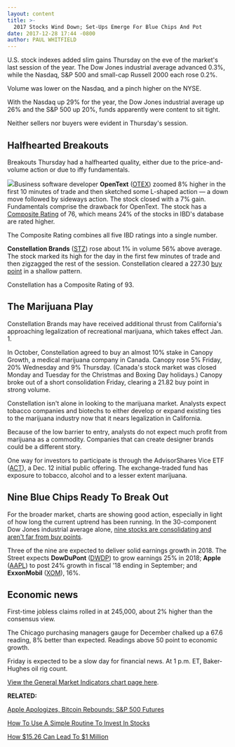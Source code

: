 ```yaml
---
layout: content
title: >-
  2017 Stocks Wind Down; Set-Ups Emerge For Blue Chips And Pot
date: 2017-12-28 17:44 -0800
author: PAUL WHITFIELD
---
```






U.S. stock indexes added slim gains Thursday on the eve of the market's last session of the year. The Dow Jones industrial average advanced 0.3%, while the Nasdaq, S&P 500 and small-cap Russell 2000 each rose 0.2%.




 Volume was lower on the Nasdaq, and a pinch higher on the NYSE.


With the Nasdaq up 29% for the year, the Dow Jones industrial average up 26% and the S&P 500 up 20%, funds apparently were content to sit tight.


Neither sellers nor buyers were evident in Thursday's session.


Halfhearted Breakouts
---------------------


Breakouts Thursday had a halfhearted quality, either due to the price-and-volume action or due to iffy fundamentals.


![](https://www.investors.com/wp-content/uploads/2017/12/MP122817-266x300.png)Business software developer **OpenText** ([OTEX](https://research.investors.com/quote.aspx?symbol=OTEX)) zoomed 8% higher in the first 10 minutes of trade and then sketched some L-shaped action — a down move followed by sideways action. The stock closed with a 7% gain. Fundamentals comprise the drawback for OpenText. The stock has a [Composite Rating](http://www.investors.com/ibd-university/find-evaluate-stocks/exclusive-ratings/) of 76, which means 24% of the stocks in IBD's database are rated higher.


The Composite Rating combines all five IBD ratings into a single number.


**Constellation Brands** ([STZ](https://research.investors.com/quote.aspx?symbol=STZ)) rose about 1% in volume 56% above average. The stock marked its high for the day in the first few minutes of trade and then zigzagged the rest of the session. Constellation cleared a 227.30 [buy point](http://www.investors.com/ibd-university/how-to-buy/when-to-buy/) in a shallow pattern.


Constellation has a Composite Rating of 93.


The Marijuana Play
------------------


Constellation Brands may have received additional thrust from California's approaching legalization of recreational marijuana, which takes effect Jan. 1.


In October, Constellation agreed to buy an almost 10% stake in Canopy Growth, a medical marijuana company in Canada. Canopy rose 5% Friday, 20% Wednesday and 9% Thursday. (Canada's stock market was closed Monday and Tuesday for the Christmas and Boxing Day holidays.) Canopy broke out of a short consolidation Friday, clearing a 21.82 buy point in strong volume.


Constellation isn't alone in looking to the marijuana market. Analysts expect tobacco companies and biotechs to either develop or expand existing ties to the marijuana industry now that it nears legalization in California.


Because of the low barrier to entry, analysts do not expect much profit from marijuana as a commodity. Companies that can create designer brands could be a different story.


One way for investors to participate is through the AdvisorShares Vice ETF ([ACT](https://research.investors.com/quote.aspx?symbol=ACT)), a Dec. 12 initial public offering. The exchange-traded fund has exposure to tobacco, alcohol and to a lesser extent marijuana.


Nine Blue Chips Ready To Break Out
----------------------------------


For the broader market, charts are showing good action, especially in light of how long the current uptrend has been running. In the 30-component Dow Jones industrial average alone, [nine stocks are consolidating and aren't far from buy points](https://www.investors.com/market-trend/stock-market-today/indexes-calm-but-9-dow-stocks-could-be-ready-to-break-out/).


Three of the nine are expected to deliver solid earnings growth in 2018. The Street expects **DowDuPont** ([DWDP](https://research.investors.com/quote.aspx?symbol=DWDP)) to grow earnings 25% in 2018; **Apple** ([AAPL](https://research.investors.com/quote.aspx?symbol=AAPL)) to post 24% growth in fiscal '18 ending in September; and **ExxonMobil** ([XOM](https://research.investors.com/quote.aspx?symbol=XOM)), 16%.


Economic news
-------------


First-time jobless claims rolled in at 245,000, about 2% higher than the consensus view.


The Chicago purchasing managers gauge for December chalked up a 67.6 reading, 8% better than expected. Readings above 50 point to economic growth.


Friday is expected to be a slow day for financial news. At 1 p.m. ET, Baker-Hughes oil rig count.


[View the General Market Indicators chart page here](https://www.investors.com/wp-content/uploads/2017/12/IBD2912103930GMI.pdf).


**RELATED:**


[Apple Apologizes, Bitcoin Rebounds: S&P 500 Futures](https://www.investors.com/market-trend/stock-market-today/sp-500-futures-retreat-bitcoin-rebounds/)


[How To Use A Simple Routine To Invest In Stocks](https://www.investors.com/ibd-videos/?cvid=2102289)


[How $15.26 Can Lead To $1 Million](https://www.investors.com/how-to-invest/investors-corner/never-too-young-to-get-rich-tips-for-kids-on-how-to-achieve-it-with-stocks/)




